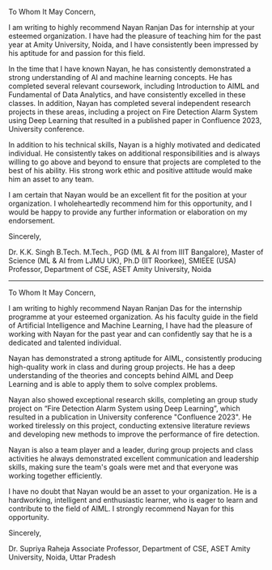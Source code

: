 To Whom It May Concern,

I am writing to highly recommend Nayan Ranjan Das for internship at your esteemed organization. I have had the pleasure of teaching him for the past year at Amity University, Noida, and I have consistently been impressed by his aptitude for and passion for this field.

In the time that I have known Nayan, he has consistently demonstrated a strong understanding of AI and machine learning concepts. He has completed several relevant coursework, including Introduction to AIML and Fundamental of Data Analytics, and have consistently excelled in these classes. In addition, Nayan has completed several independent research projects in these areas, including a project on Fire Detection Alarm System using Deep Learning that resulted in a published paper in Confluence 2023, University conference.

In addition to his technical skills, Nayan is a highly motivated and dedicated individual. He consistently takes on additional responsibilities and is always willing to go above and beyond to ensure that projects are completed to the best of his ability. His strong work ethic and positive attitude would make him an asset to any team.

I am certain that Nayan would be an excellent fit for the position at your organization. I wholeheartedly recommend him for this opportunity, and I would be happy to provide any further information or elaboration on my endorsement.

Sincerely,

Dr. K.K. Singh
B.Tech. M.Tech., PGD (ML & AI from IIIT Bangalore), Master of Science (ML & AI from LJMU UK), Ph.D (IIT Roorkee), SMIEEE (USA)
Professor, Department of CSE, ASET
Amity University, Noida

---

To Whom It May Concern,

I am writing to highly recommend Nayan Ranjan Das for the internship programme at your esteemed organization. As his faculty guide in the field of Artificial Intelligence and Machine Learning, I have had the pleasure of working with Nayan for the past year and can confidently say that he is a dedicated and talented individual.

Nayan has demonstrated a strong aptitude for AIML, consistently producing high-quality work in class and during group projects. He has a deep understanding of the theories and concepts behind AIML and Deep Learning and is able to apply them to solve complex problems.

Nayan also showed exceptional research skills, completing an group study project on “Fire Detection Alarm System using Deep Learning”, which resulted in a publication in University conference "Confluence 2023". He worked tirelessly on this project, conducting extensive literature reviews and developing new methods to improve the performance of fire detection.

Nayan is also a team player and a leader, during group projects and class activities he always demonstrated excellent communication and leadership skills, making sure the team's goals were met and that everyone was working together efficiently.

I have no doubt that Nayan would be an asset to your organization. He is a hardworking, intelligent and enthusiastic learner, who is eager to learn and contribute to the field of AIML. I strongly recommend Nayan for this opportunity.

Sincerely,

Dr. Supriya Raheja
Associate Professor, Department of CSE, ASET
Amity University, Noida, Uttar Pradesh

